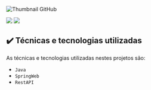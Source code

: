![Thumbnail GitHub](![image](https://user-images.githubusercontent.com/37875142/224514511-13e75284-c1da-490b-9bb3-b71ee6fdf859.png))

![](https://img.shields.io/badge/Java-API-blue)
![](https://img.shields.io/badge/Java-SpringWeb-blue)


## ✔️ Técnicas e tecnologias utilizadas

As técnicas e tecnologias utilizadas nestes projetos são:

- `Java`
- `SpringWeb`
- `RestAPI`

